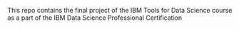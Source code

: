 This repo contains the final project of the IBM Tools for Data Science course as a part of the IBM Data Science Professional Certification
